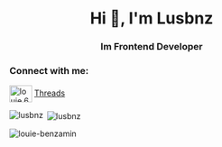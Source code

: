 <h1 align="center">Hi 👋, I'm Lusbnz</h1>
<h3 align="center">Im Frontend Developer</h3>

<h3 align="left">Connect with me:</h3>
<p align="left">
<a href="https://fb.com/louie.666" target="_blank"><img align="center" src="https://raw.githubusercontent.com/rahuldkjain/github-profile-readme-generator/master/src/images/icons/Social/facebook.svg" alt="louie.666" height="30" width="40" /></a>
<a href="https://www.threads.net/@lusbnz_" target="_blank">Threads</a>  
</p>

<p><img align="left" src="https://github-readme-stats.vercel.app/api/top-langs?username=louie-benzamin&show_icons=true&locale=en&layout=compact" alt="lusbnz" /></p>

<p>&nbsp;<img align="center" src="https://github-readme-stats.vercel.app/api?username=louie-benzamin&show_icons=true&locale=en" alt="lusbnz" /></p>

<p><img align="center" src="https://github-readme-streak-stats.herokuapp.com/?user=louie-benzamin&" alt="louie-benzamin" /></p>
